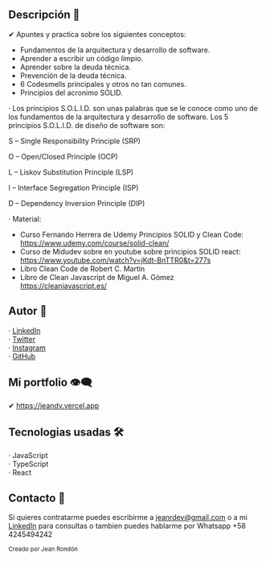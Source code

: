 ## Descripción 💬

✔ Apuntes y practica sobre los siguientes conceptos:

- Fundamentos de la arquitectura y desarrollo de software.
- Aprender a escribir un código limpio.
- Aprender sobre la deuda técnica.
- Prevención de la deuda técnica.
- 6 Codesmells principales y otros no tan comunes.
- Principios del acronimo SOLID.

· Los principios S.O.L.I.D. son unas palabras que se le conoce como uno de los fundamentos de la arquitectura y desarrollo de software. Los 5 principios S.O.L.I.D. de diseño de software son: 

S – Single Responsibility Principle (SRP)

O – Open/Closed Principle (OCP)

L – Liskov Substitution Principle (LSP)

I – Interface Segregation Principle (ISP)

D – Dependency Inversion Principle (DIP)

· Material: 

- Curso Fernando Herrera de Udemy Principios SOLID y Clean Code: https://www.udemy.com/course/solid-clean/
- Curso de Midudev sobre en youtube sobre principios SOLID react: https://www.youtube.com/watch?v=jKdt-BnTTR0&t=277s
- Libro Clean Code de Robert C. Martin
- Libro de Clean Javascript de Miguel A. Gómez https://cleanjavascript.es/

## Autor 🤠

· [LinkedIn](https://www.linkedin.com/in/jeandv/) <br>
· [Twitter](https://www.twitter.com/r4yb4/) <br>
· [Instagram](https://www.instagram.com/._jeanr/) <br>
· [GitHub](https://github.com/jeandv/) 

## Mi portfolio 👁‍🗨

✔ https://jeandv.vercel.app

## Tecnologias usadas 🛠️

· JavaScript <br>
· TypeScript <br>
· React <br>

## Contacto 📧

Si quieres contratarme puedes escribirme a jeanrdev@gmail.com o a mi [LinkedIn](https://www.linkedin.com/in/jeandv/) para consultas o tambien puedes hablarme por Whatsapp +58 4245494242

<small>Creado por Jean Rondón</small>
